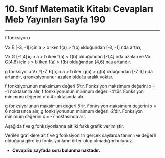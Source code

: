 # 10. Sınıf Matematik Kitabı Cevapları Meb Yayınları Sayfa 190

---

f fonksiyonu

 Vx E [-3, -1] için a > b iken f(a) > f(b) olduğundan [-3, -1] nda artan,

 Vx G [-1,4] için a > b iken f(a) < f(b) olduğundan [-1,4] nda azalan ve Vx G[4,6) için a > b iken f(a) > f(b) olduğundan [4,6) nda artandır.

 g fonksiyonu Vx ^[-7, 6] için a > b iken g(a) > g(b) olduğundan [-7, 6] nda artandır, g fonksiyonunun azalan olduğu aralık yoktur.

 f fonksiyonunun maksimum değeri 5’tir. Fonksiyon maksimum değerini x = -1 noktasında alır, f fonksiyonunun minimum değeri -4’tür. Fonksiyon minimum değerini x = 4 noktasında alır.

 g fonksiyonunun maksimum değeri 5’tir. Fonksiyon maksimum değerini x = 6 noktasında alır, g fonksiyonunun minimum değeri -2’dir. Fonksiyon minimum değerini x = -7 noktasında alır.

Aşağıda f ve g fonksiyonlarına ait iki farklı grafik verilmiştir.

 Verilen grafiklere ait f ve g fonksiyonları gerçek sayılarda tanımlı ve değerli olduğuna göre bu fonksiyonların örten olup olmadığını bulunuz.

-   **Cevap**:**Bu sayfada soru bulunmamaktadır.**